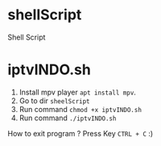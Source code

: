 # shellScript
Shell Script 

# iptvINDO.sh
1. Install mpv player `apt install mpv`.
2. Go to dir `sheelScript`
3. Run command `chmod +x iptvINDO.sh`
4. Run command `./iptvINDO.sh`

How to exit program ? Press Key `CTRL + C` :)

